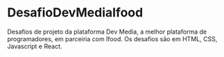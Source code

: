 # DesafioDevMediaIfood
Desafios de projeto da plataforma Dev Media, a melhor plataforma de programadores, em parceiria com Ifood.
Os desafios são em HTML, CSS, Javascript e React. 
